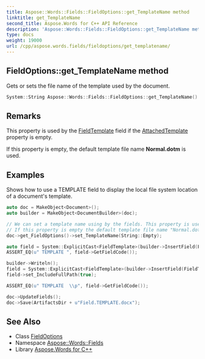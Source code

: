 ```yaml
---
title: Aspose::Words::Fields::FieldOptions::get_TemplateName method
linktitle: get_TemplateName
second_title: Aspose.Words for C++ API Reference
description: 'Aspose::Words::Fields::FieldOptions::get_TemplateName method. Gets or sets the file name of the template used by the document in C++.'
type: docs
weight: 19000
url: /cpp/aspose.words.fields/fieldoptions/get_templatename/
---
```

## FieldOptions::get_TemplateName method


Gets or sets the file name of the template used by the document.

```cpp
System::String Aspose::Words::Fields::FieldOptions::get_TemplateName() const
```

## Remarks


This property is used by the [FieldTemplate](../../fieldtemplate/) field if the [AttachedTemplate](../../../aspose.words/document/get_attachedtemplate/) property is empty.

If this property is empty, the default template file name **Normal.dotm** is used.

## Examples



Shows how to use a TEMPLATE field to display the local file system location of a document's template. 
```cpp
auto doc = MakeObject<Document>();
auto builder = MakeObject<DocumentBuilder>(doc);

// We can set a template name using by the fields. This property is used when the "doc.AttachedTemplate" is empty.
// If this property is empty the default template file name "Normal.dotm" is used.
doc->get_FieldOptions()->set_TemplateName(String::Empty);

auto field = System::ExplicitCast<FieldTemplate>(builder->InsertField(FieldType::FieldTemplate, false));
ASSERT_EQ(u" TEMPLATE ", field->GetFieldCode());

builder->Writeln();
field = System::ExplicitCast<FieldTemplate>(builder->InsertField(FieldType::FieldTemplate, false));
field->set_IncludeFullPath(true);

ASSERT_EQ(u" TEMPLATE  \\p", field->GetFieldCode());

doc->UpdateFields();
doc->Save(ArtifactsDir + u"Field.TEMPLATE.docx");
```

## See Also

* Class [FieldOptions](../)
* Namespace [Aspose::Words::Fields](../../)
* Library [Aspose.Words for C++](../../../)
